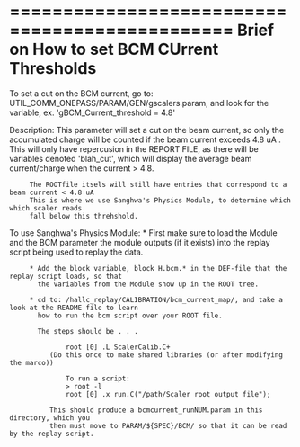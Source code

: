 ===============================================
  Brief on How to set BCM CUrrent Thresholds
===============================================

To set a cut on the BCM current, go to: UTIL_COMM_ONEPASS/PARAM/GEN/gscalers.param,
and look for the variable, ex. 'gBCM_Current_threshold = 4.8'

Description: This parameter will set a cut on the beam current, so only the accumulated charge
	     will be counted if the beam current exceeds 4.8 uA . This will only have repercusion
	     in the REPORT FILE, as there will be variables denoted 'blah_cut', which will display
	     the average beam current/charge when the current > 4.8. 
	     
	     The ROOTfile itsels will still have entries that correspond to a beam current < 4.8 uA
	     This is where we use Sanghwa's Physics Module, to determine which which scaler reads
	     fall below this threhshold.

To use Sanghwa's Physics Module:
             * First make sure to load the Module and the BCM parameter the module outputs (if it exists)
	       into the replay script being used to replay the data.

	     * Add the block variable, block H.bcm.* in the DEF-file that the replay script loads, so that
	       the variables from the Module show up in the ROOT tree.

	     * cd to: /hallc_replay/CALIBRATION/bcm_current_map/, and take a look at the README file to learn
	       how to run the bcm script over your ROOT file.

	       The steps should be . . .

	              root [0] .L ScalerCalib.C+ 
		      (Do this once to make shared libraries (or after modifying the marco))

	       	      To run a script:
	       	      > root -l
	       	      root [0] .x run.C("/path/Scaler root output file");

		      This should produce a bcmcurrent_runNUM.param in this directory, which you
		      then must move to PARAM/${SPEC}/BCM/ so that it can be read by the replay script.

		      	       	  		      	   